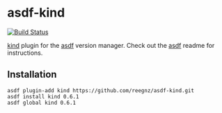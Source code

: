 # asdf-kind
[![Build Status](https://travis-ci.org/reegnz/asdf-kind.svg?branch=master)](https://travis-ci.org/reegnz/asdf-kind)

[kind](https://github.com/kubernetes-sigs/kind) plugin for the 
[asdf](https://github.com/asdf-vm/asdf) version manager.
Check out the [asdf](https://github.com/asdf-vm/asdf) readme for instructions.

Installation
------------
```
asdf plugin-add kind https://github.com/reegnz/asdf-kind.git
asdf install kind 0.6.1
asdf global kind 0.6.1
```
